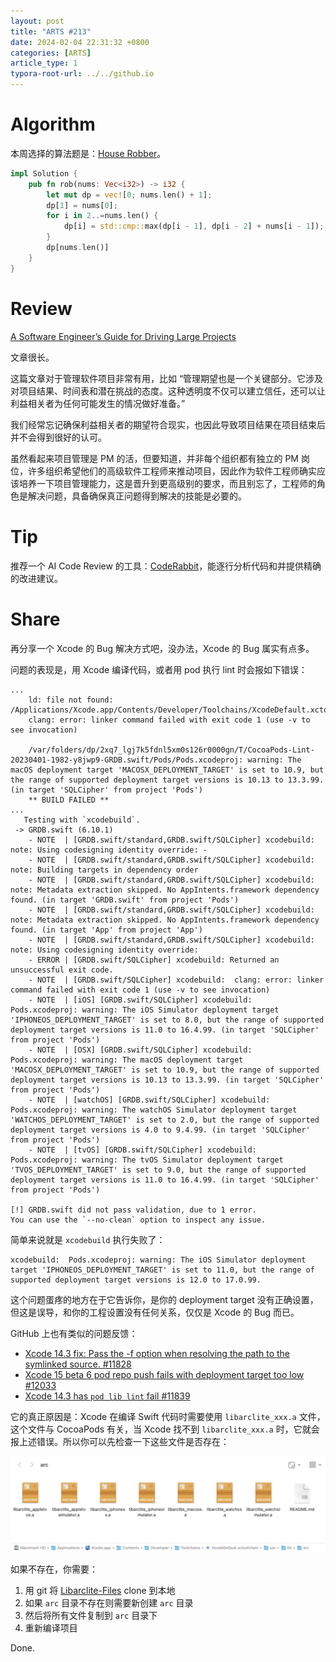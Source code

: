 ```yaml
---
layout: post
title: "ARTS #213"
date: 2024-02-04 22:31:32 +0800
categories: [ARTS]
article_type: 1
typora-root-url: ../../github.io
---
```



# Algorithm

本周选择的算法题是：[House Robber](https://leetcode.com/problems/house-robber/)。

```rust
impl Solution {
    pub fn rob(nums: Vec<i32>) -> i32 {
        let mut dp = vec![0; nums.len() + 1];
        dp[1] = nums[0];
        for i in 2..=nums.len() {
            dp[i] = std::cmp::max(dp[i - 1], dp[i - 2] + nums[i - 1]);
        }
        dp[nums.len()]
    }
}
```

# Review

[A Software Engineer’s Guide for Driving Large Projects](https://www.byjlw.com/a-software-engineers-guide-for-driving-large-projects-30d8a6b830a5)

文章很长。

这篇文章对于管理软件项目非常有用，比如 “管理期望也是一个关键部分。它涉及对项目结果、时间表和潜在挑战的态度。这种透明度不仅可以建立信任，还可以让利益相关者为任何可能发生的情况做好准备。”

我们经常忘记确保利益相关者的期望符合现实，也因此导致项目结果在项目结束后并不会得到很好的认可。

虽然看起来项目管理是 PM 的活，但要知道，并非每个组织都有独立的 PM 岗位，许多组织希望他们的高级软件工程师来推动项目，因此作为软件工程师确实应该培养一下项目管理能力，这是晋升到更高级别的要求，而且别忘了，工程师的角色是解决问题，具备确保真正问题得到解决的技能是必要的。

# Tip

推荐一个 AI Code Review 的工具：[CodeRabbit](https://coderabbit.ai/)，能逐行分析代码和并提供精确的改进建议。

# Share

再分享一个 Xcode 的 Bug 解决方式吧，没办法，Xcode 的 Bug 属实有点多。

问题的表现是，用 Xcode 编译代码，或者用 pod 执行 lint 时会报如下错误：

```
...
    ld: file not found: /Applications/Xcode.app/Contents/Developer/Toolchains/XcodeDefault.xctoolchain/usr/lib/arc/libarclite_macosx.a
    clang: error: linker command failed with exit code 1 (use -v to see invocation)
    
    /var/folders/dp/2xq7_lgj7k5fdnl5xm0s126r0000gn/T/CocoaPods-Lint-20230401-1982-y8jwp9-GRDB.swift/Pods/Pods.xcodeproj: warning: The macOS deployment target 'MACOSX_DEPLOYMENT_TARGET' is set to 10.9, but the range of supported deployment target versions is 10.13 to 13.3.99. (in target 'SQLCipher' from project 'Pods')
    ** BUILD FAILED **
...
   Testing with `xcodebuild`. 
 -> GRDB.swift (6.10.1)
    - NOTE  | [GRDB.swift/standard,GRDB.swift/SQLCipher] xcodebuild:  note: Using codesigning identity override: -
    - NOTE  | [GRDB.swift/standard,GRDB.swift/SQLCipher] xcodebuild:  note: Building targets in dependency order
    - NOTE  | [GRDB.swift/standard,GRDB.swift/SQLCipher] xcodebuild:  note: Metadata extraction skipped. No AppIntents.framework dependency found. (in target 'GRDB.swift' from project 'Pods')
    - NOTE  | [GRDB.swift/standard,GRDB.swift/SQLCipher] xcodebuild:  note: Metadata extraction skipped. No AppIntents.framework dependency found. (in target 'App' from project 'App')
    - NOTE  | [GRDB.swift/standard,GRDB.swift/SQLCipher] xcodebuild:  note: Using codesigning identity override: 
    - ERROR | [GRDB.swift/SQLCipher] xcodebuild: Returned an unsuccessful exit code.
    - NOTE  | [GRDB.swift/SQLCipher] xcodebuild:  clang: error: linker command failed with exit code 1 (use -v to see invocation)
    - NOTE  | [iOS] [GRDB.swift/SQLCipher] xcodebuild:  Pods.xcodeproj: warning: The iOS Simulator deployment target 'IPHONEOS_DEPLOYMENT_TARGET' is set to 8.0, but the range of supported deployment target versions is 11.0 to 16.4.99. (in target 'SQLCipher' from project 'Pods')
    - NOTE  | [OSX] [GRDB.swift/SQLCipher] xcodebuild:  Pods.xcodeproj: warning: The macOS deployment target 'MACOSX_DEPLOYMENT_TARGET' is set to 10.9, but the range of supported deployment target versions is 10.13 to 13.3.99. (in target 'SQLCipher' from project 'Pods')
    - NOTE  | [watchOS] [GRDB.swift/SQLCipher] xcodebuild:  Pods.xcodeproj: warning: The watchOS Simulator deployment target 'WATCHOS_DEPLOYMENT_TARGET' is set to 2.0, but the range of supported deployment target versions is 4.0 to 9.4.99. (in target 'SQLCipher' from project 'Pods')
    - NOTE  | [tvOS] [GRDB.swift/SQLCipher] xcodebuild:  Pods.xcodeproj: warning: The tvOS Simulator deployment target 'TVOS_DEPLOYMENT_TARGET' is set to 9.0, but the range of supported deployment target versions is 11.0 to 16.4.99. (in target 'SQLCipher' from project 'Pods')

[!] GRDB.swift did not pass validation, due to 1 error.
You can use the `--no-clean` option to inspect any issue.
```

简单来说就是 `xcodebuild` 执行失败了：

```
xcodebuild:  Pods.xcodeproj: warning: The iOS Simulator deployment target 'IPHONEOS_DEPLOYMENT_TARGET' is set to 11.0, but the range of supported deployment target versions is 12.0 to 17.0.99.
```

这个问题蛋疼的地方在于它告诉你，是你的 deployment target 没有正确设置，但这是误导，和你的工程设置没有任何关系，仅仅是 Xcode 的 Bug 而已。

GitHub 上也有类似的问题反馈：

- [Xcode 14.3 fix: Pass the -f option when resolving the path to the symlinked source. #11828](https://github.com/CocoaPods/CocoaPods/pull/11828)
- [Xcode 15 beta 6 pod repo push fails with deployment target too low #12033](https://github.com/CocoaPods/CocoaPods/issues/12033)
- [Xcode 14.3 has `pod lib lint` fail #11839](https://github.com/CocoaPods/CocoaPods/issues/11839)

它的真正原因是：Xcode 在编译 Swift 代码时需要使用 `libarclite_xxx.a` 文件，这个文件与 CocoaPods 有关，当 Xcode 找不到 `libarclite_xxx.a` 时，它就会报上述错误。所以你可以先检查一下这些文件是否存在：

![](/assets/img/213-1.png)

如果不存在，你需要：

1. 用 git 将 [Libarclite-Files](https://github.com/kamyarelyasi/Libarclite-Files) clone 到本地
2. 如果 `arc` 目录不存在则需要新创建 `arc` 目录
3. 然后将所有文件复制到 `arc` 目录下
4. 重新编译项目

Done.
